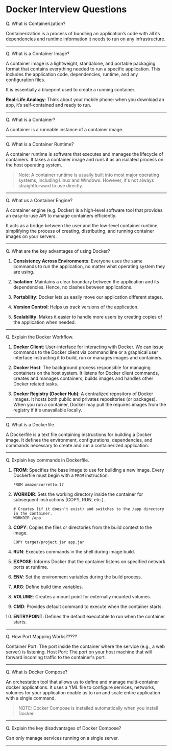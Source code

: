 # Docker Interview Questions

Q. What is Containerization?

Containerization is a process of bundling an application’s code with all its dependencies and runtime information it needs to run on any infrastructure. 

---

Q. What is a Container Image?

A container image is a lightweight, standalone, and portable packaging format that contains everything needed to run a specific application. This includes the application code, dependencies, runtime, and any configuration files. 

It is essentially a blueprint used to create a running container.

**Real-Life Analogy**: Think about your mobile phone: when you download an app, it’s self-contained and ready to run.

---

Q. What is a Container?

A container is a runnable instance of a container image. 

---

Q. What is a Container Runtime?

A container runtime is software that executes and manages the lifecycle of containers. It takes a container image and runs it as an isolated process on the host operating system.

> Note: A container runtime is usually built into most major operating systems, including Linux and Windows. However, it's not always straightforward to use directly. 

---

Q. What us a Container Engine?

A container engine (e.g. Docker) is a high-level software tool that provides an easy-to-use API to manage containers efficiently. 

It acts as a bridge between the user and the low-level container runtime, simplifying the process of creating, distributing, and running container images on your servers.

---

Q. What are the key advantages of using Docker?

1. **Consistency Across Environments**: Everyone uses the same commands to run the application, no matter what operating system they are using. 

2. **Isolation**: Maintains a clear boundary between the application and its dependencies. Hence, no clashes between applications. 

3. **Portability**: Docker lets us easily move our application different stages. 

4. **Version Control**: Helps us track versions of the application. 

5. **Scalability**: Makes it easier to handle more users by creating copies of the application when needed. 

---

Q. Explain the Docker Workflow.

1. **Docker Client**: User-interface for interacting with Docker. We can issue commands to the Docker client via command line or a graphical user interface instructing it to build, run or manages images and containers.

2. **Docker Host**: The background process responsible for managing containers on the host system. It listens for Docker client commands, creates and manages containers, builds images and handles other Docker related tasks.

3. **Docker Registry (Docker Hub)**: A centralized repository of Docker images. It hosts both public and privates repositories (or packages). When you run a container, Docker may pull the requires images from the registry if it's unavailable locally. 

---

Q. What is a Dockerfile.

A Dockerfile is a text file containing instructions for building a Docker image. It defines the environment, configurations, dependencies, and commands necessary to create and run a containerized application.

---

Q. Explain key commands in Dockerfile.

1. **FROM**: Specifies the base image to use for building a new image. Every Dockerfile must begin with a `FROM` instruction. 

    ```
    FROM amazoncorretto:17
    ```

2. **WORKDIR**: Sets the working directory inside the container for subsequent instructions (COPY, RUN, etc.).

    ```
    # Creates (if it doesn't exist) and switches to the /app directory in the container.
    WORKDIR /app
    ```

3. **COPY**: Copies the files or directories from the build context to the image. 

    ```
    COPY target/project.jar app.jar
    ```

4. **RUN**: Executes commands in the shell during image build.

5. **EXPOSE**: Informs Docker that the container listens on specified network ports at runtime. 

6. **ENV**: Set the environment variables during the build process. 

7. **ARG**: Define build time variables. 

8. **VOLUME**: Creates a mount point for externally mounted volumes. 

9. **CMD**: Provides default command to execute when the container starts. 

10. **ENTRYPOINT**: Defines the default executable to run when the container starts. 

---

Q. How Port Mapping Works?????

Container Port: The port inside the container where the service (e.g., a web server) is listening.
Host Port: The port on your host machine that will forward incoming traffic to the container's port.

---

Q. What is Docker Compose?

An orchestation tool that allows us to define and manage multi-container docker applications. It uses a YML file to configure services, networks, volumes for your application enable us to run and scale entire application with a single command. 

> NOTE: Docker Compose is installed automatically when you install Docker. 

---

Q. Explain the key disadvantages of Docker Compose?

Can only manage services running on a single server. 

---

